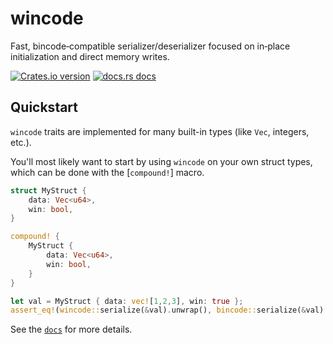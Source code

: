 # wincode

Fast, bincode‑compatible serializer/deserializer focused on in‑place initialization and direct memory writes.

[![Crates.io version](https://img.shields.io/crates/v/wincode.svg?style=flat-square)](https://crates.io/crates/wincode)
[![docs.rs docs](https://img.shields.io/badge/docs-latest-blue.svg?style=flat-square)](https://docs.rs/wincode)

## Quickstart

`wincode` traits are implemented for many built-in types (like `Vec`, integers, etc.).

You'll most likely want to start by using `wincode` on your own struct types, which can be
done with the [`compound!`] macro.

```rust
struct MyStruct {
    data: Vec<u64>,
    win: bool,
}

compound! {
    MyStruct {
        data: Vec<u64>,
        win: bool,
    }
}

let val = MyStruct { data: vec![1,2,3], win: true };
assert_eq!(wincode::serialize(&val).unwrap(), bincode::serialize(&val).unwrap());
```

See the [`docs`](https://docs.rs/wincode) for more details.